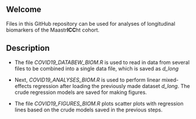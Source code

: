 ## Welcome

Files in this GitHub repository can be used for analyses of
longitudinal biomarkers of the Maastr**ICC**ht cohort.

## Description

* The file _COVID19\_DATABEW\_BIOM.R_ is used to read in data from
  several files to be combined into a single data file, which is saved
  as _d\_long_

* Next, _COVID19\_ANALYSES\_BIOM.R_ is used to perform linear
  mixed-effects regression after loading the previously made dataset
  _d\_long_. The crude regression models are saved for making figures.

* The file _COVID19\_FIGURES\_BIOM.R_ plots scatter plots with
  regression lines based on the crude models saved in the previous
  steps.
